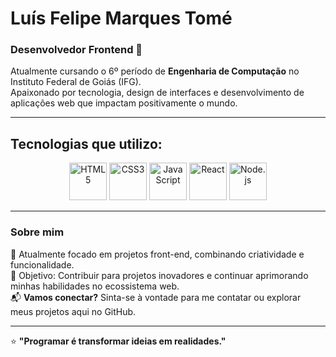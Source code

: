 # Luís Felipe Marques Tomé

### Desenvolvedor Frontend 🚀  
Atualmente cursando o 6º período de **Engenharia de Computação** no Instituto Federal de Goiás (IFG).  
Apaixonado por tecnologia, design de interfaces e desenvolvimento de aplicações web que impactam positivamente o mundo.

---

## Tecnologias que utilizo:  

<p align="center">
  <img src="https://cdn.jsdelivr.net/gh/devicons/devicon/icons/html5/html5-original.svg" alt="HTML5" width="60" height="60" />
  <img src="https://cdn.jsdelivr.net/gh/devicons/devicon/icons/css3/css3-original.svg" alt="CSS3" width="60" height="60" />
  <img src="https://cdn.jsdelivr.net/gh/devicons/devicon/icons/javascript/javascript-original.svg" alt="JavaScript" width="60" height="60" />
  <img src="https://cdn.jsdelivr.net/gh/devicons/devicon/icons/react/react-original.svg" alt="React" width="60" height="60" />
  <img src="https://cdn.jsdelivr.net/gh/devicons/devicon/icons/nodejs/nodejs-original-wordmark.svg" alt="Node.js" width="60" height="60" />
</p>

---

### Sobre mim  
🔭 Atualmente focado em projetos front-end, combinando criatividade e funcionalidade.  
🎯 Objetivo: Contribuir para projetos inovadores e continuar aprimorando minhas habilidades no ecossistema web.  
📬 **Vamos conectar?** Sinta-se à vontade para me contatar ou explorar meus projetos aqui no GitHub.  

---

⭐ **"Programar é transformar ideias em realidades."**
